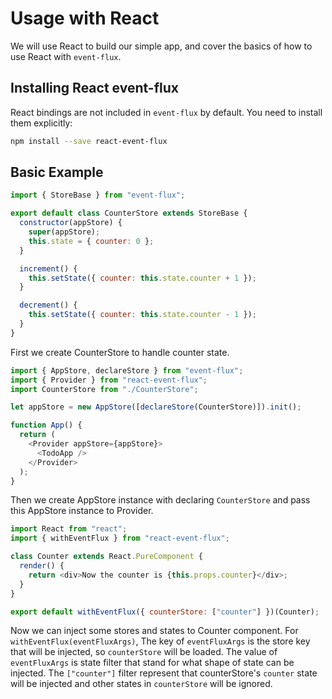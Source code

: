 # Usage with React

We will use React to build our simple app, and cover the basics of how to use React with `event-flux`.

## Installing React event-flux

React bindings are not included in `event-flux` by default. You need to install them explicitly:

```sh
npm install --save react-event-flux
```

## Basic Example

```js
import { StoreBase } from "event-flux";

export default class CounterStore extends StoreBase {
  constructor(appStore) {
    super(appStore);
    this.state = { counter: 0 };
  }

  increment() {
    this.setState({ counter: this.state.counter + 1 });
  }

  decrement() {
    this.setState({ counter: this.state.counter - 1 });
  }
}
```

First we create CounterStore to handle counter state.

```js
import { AppStore, declareStore } from "event-flux";
import { Provider } from "react-event-flux";
import CounterStore from "./CounterStore";

let appStore = new AppStore([declareStore(CounterStore)]).init();

function App() {
  return (
    <Provider appStore={appStore}>
      <TodoApp />
    </Provider>
  );
}
```

Then we create AppStore instance with declaring `CounterStore` and pass this AppStore instance to Provider.

```js
import React from "react";
import { withEventFlux } from "react-event-flux";

class Counter extends React.PureComponent {
  render() {
    return <div>Now the counter is {this.props.counter}</div>;
  }
}

export default withEventFlux({ counterStore: ["counter"] })(Counter);
```

Now we can inject some stores and states to Counter component. For `withEventFlux(eventFluxArgs)`, The key of `eventFluxArgs` is the store key that will be injected, so `counterStore` will be loaded. The value of `eventFluxArgs` is state filter that stand for what shape of state can be injected. The `["counter"]` filter represent that counterStore's `counter` state will be injected and other states in `counterStore` will be ignored.
